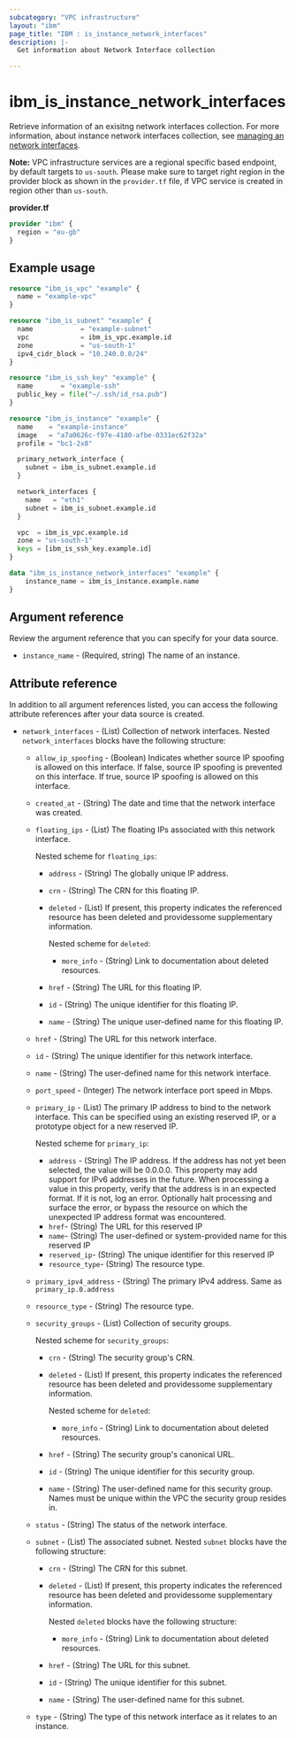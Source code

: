 ```yaml
---
subcategory: "VPC infrastructure"
layout: "ibm"
page_title: "IBM : is_instance_network_interfaces"
description: |-
  Get information about Network Interface collection

---
```


# ibm_is_instance_network_interfaces
Retrieve information of an exisitng network interfaces collection. For more information, about instance network interfaces collection, see [managing an network interfaces](https://cloud.ibm.com/docs/vpc?topic=vpc-using-instance-vnics).

**Note:** 
VPC infrastructure services are a regional specific based endpoint, by default targets to `us-south`. Please make sure to target right region in the provider block as shown in the `provider.tf` file, if VPC service is created in region other than `us-south`.

**provider.tf**

```terraform
provider "ibm" {
  region = "eu-gb"
}
```

## Example usage

```terraform
resource "ibm_is_vpc" "example" {
  name = "example-vpc"
}

resource "ibm_is_subnet" "example" {
  name            = "example-subnet"
  vpc             = ibm_is_vpc.example.id
  zone            = "us-south-1"
  ipv4_cidr_block = "10.240.0.0/24"
}

resource "ibm_is_ssh_key" "example" {
  name       = "example-ssh"
  public_key = file("~/.ssh/id_rsa.pub")
}

resource "ibm_is_instance" "example" {
  name    = "example-instance"
  image   = "a7a0626c-f97e-4180-afbe-0331ec62f32a"
  profile = "bc1-2x8"

  primary_network_interface {
    subnet = ibm_is_subnet.example.id
  }

  network_interfaces {
    name   = "eth1"
    subnet = ibm_is_subnet.example.id
  }

  vpc  = ibm_is_vpc.example.id
  zone = "us-south-1"
  keys = [ibm_is_ssh_key.example.id]
}

data "ibm_is_instance_network_interfaces" "example" {
	instance_name = ibm_is_instance.example.name
}
```

## Argument reference

Review the argument reference that you can specify for your data source.

- `instance_name` - (Required, string) The name of an instance.

## Attribute reference

In addition to all argument references listed, you can access the following attribute references after your data source is created.

- `network_interfaces` - (List) Collection of network interfaces. Nested `network_interfaces` blocks have the following structure:
	- `allow_ip_spoofing` - (Boolean) Indicates whether source IP spoofing is allowed on this interface. If false, source IP spoofing is prevented on this interface. If true, source IP spoofing is allowed on this interface.
	- `created_at` - (String) The date and time that the network interface was created.
	- `floating_ips` - (List) The floating IPs associated with this network interface. 
	
	  Nested scheme for `floating_ips`:
	  - `address` - (String) The globally unique IP address.
	  - `crn` - (String) The CRN for this floating IP.
	  - `deleted` - (List) If present, this property indicates the referenced resource has been deleted and providessome supplementary information. 
	     
		 Nested scheme for `deleted`:
		- `more_info` - (String) Link to documentation about deleted resources.
	  - `href` - (String) The URL for this floating IP.
	  - `id` - (String) The unique identifier for this floating IP.
	  - `name` - (String) The unique user-defined name for this floating IP.
	- `href` - (String) The URL for this network interface.
	- `id` - (String) The unique identifier for this network interface.
	- `name` - (String) The user-defined name for this network interface.
	- `port_speed` - (Integer) The network interface port speed in Mbps.
	- `primary_ip` - (List) The primary IP address to bind to the network interface. This can be specified using an existing reserved IP, or a prototype object for a new reserved IP.

		Nested scheme for `primary_ip`:
		- `address` - (String) The IP address. If the address has not yet been selected, the value will be 0.0.0.0. This property may add support for IPv6 addresses in the future. When processing a value in this property, verify that the address is in an expected format. If it is not, log an error. Optionally halt processing and surface the error, or bypass the resource on which the unexpected IP address format was encountered.
		- `href`- (String) The URL for this reserved IP
		- `name`- (String) The user-defined or system-provided name for this reserved IP
		- `reserved_ip`- (String) The unique identifier for this reserved IP
		- `resource_type`- (String) The resource type.
	- `primary_ipv4_address` - (String) The primary IPv4 address. Same as `primary_ip.0.address`
	- `resource_type` - (String) The resource type.
	- `security_groups` - (List) Collection of security groups. 
	
	  Nested scheme for `security_groups`:
	  - `crn` - (String) The security group's CRN.
	  - `deleted` - (List) If present, this property indicates the referenced resource has been deleted and providessome supplementary information. 
	  
	    Nested scheme for `deleted`:
		 - `more_info` - (String) Link to documentation about deleted resources.
	  - `href` - (String) The security group's canonical URL.
	  - `id` - (String) The unique identifier for this security group.
	  - `name` - (String) The user-defined name for this security group. Names must be unique within the VPC the security group resides in.
	- `status` - (String) The status of the network interface.
	- `subnet` - (List) The associated subnet. Nested `subnet` blocks have the following structure:
		- `crn` - (String) The CRN for this subnet.
		- `deleted` - (List) If present, this property indicates the referenced resource has been deleted and providessome supplementary information. 
		
		  Nested `deleted` blocks have the following structure:
			- `more_info` - (String) Link to documentation about deleted resources.
		- `href` - (String) The URL for this subnet.
		- `id` - (String) The unique identifier for this subnet.
		- `name` - (String) The user-defined name for this subnet.
	- `type` - (String) The type of this network interface as it relates to an instance.
